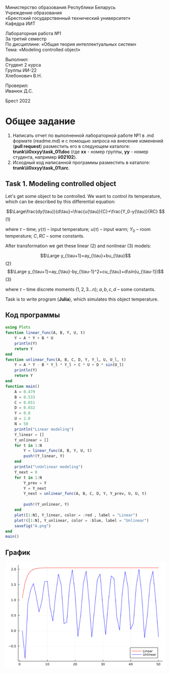 Министерство образования Республики Беларусь <br/>
Учреждение образования <br/>
«Брестский государственный технический университет» <br/>
Кафедра ИИТ <br/>

Лабораторная работа №1 <br/>
За третий семестр <br/>
По дисциплине: «Общая теория интеллектуальных систем» <br/>
Тема: «Modeling controlled object» <br/>

Выполнил: <br/>
Студент 2 курса <br/>
Группы ИИ-22 <br/>
Хлебонович В.Н. <br/>

Проверил: <br/>
Иванюк Д.С. <br/>

Брест 2022 <br/>

# Общее задание #
1. Написать отчет по выполненной лабораторной работе №1 в .md формате (readme.md) и с помощью запроса на внесение изменений (**pull request**) разместить его в следующем каталоге: **trunk\ii0xxyy\task_01\doc** (где **xx** - номер группы, **yy** - номер студента, например **ii02102**).
2. Исходный код написанной программы разместить в каталоге: **trunk\ii0xxyy\task_01\src**.

## Task 1. Modeling controlled object ##
Let's get some object to be controlled. We want to control its temperature, which can be described by this differential equation:

$$\Large\frac{dy(\tau)}{d\tau}=\frac{u(\tau)}{C}+\frac{Y_0-y(\tau)}{RC} $$ (1)

where $\tau$ – time; $y(\tau)$ – input temperature; $u(\tau)$ – input warm; $Y_0$ – room temperature; $C,RC$ – some constants.

After transformation we get these linear (2) and nonlinear (3) models:

$$\Large y_{\tau+1}=ay_{\tau}+bu_{\tau}$$ (2)
$$\Large y_{\tau+1}=ay_{\tau}-by_{\tau-1}^2+cu_{\tau}+d\sin(u_{\tau-1})$$ (3)

where $\tau$ – time discrete moments ($1,2,3{\dots}n$); $a,b,c,d$ – some constants.

Task is to write program (**Julia**), which simulates this object temperature.


## Код программы ##

~~~julia
using Plots
function linear_func(A, B, Y, U, t)
    Y = A * Y + B * U
    println(Y)
    return Y
end
function unlinear_func(A, B, C, D, Y, Y_l, U, U_l, t)
    Y = A * Y - B * Y_l * Y_l + C * U + D * sin(U_l)
    println(Y)
    return Y
end
function main()
    A = 0.479
    B = 0.533
    C = 0.651
    D = 0.032
    Y = 0.0
    U = 2.0
    N = 50
    println("Linear modeling")
    Y_linear = []
    Y_unlinear = []
    for t in 1:N
        Y = linear_func(A, B, Y, U, t)
        push!(Y_linear, Y)
    end
    println("\nUnlinear modeling")    
    Y_next = 0
    for t in 1:N
        Y_prev = Y
        Y = Y_next
        Y_next = unlinear_func(A, B, C, D, Y, Y_prev, U, U, t)

        push!(Y_unlinear, Y)
    end
    plot([1:N], Y_linear, color = :red , label = "Linear")
    plot!([1:N], Y_unlinear, color = :blue, label = "Unlinear")
    savefig("A.png")
end
main()
~~~

## График ##

![график](/trunk/ii02208/tusk_1/doc/A.png)
